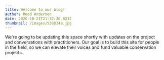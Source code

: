 ```yaml
---
title: Welcome to our blog!
author: Reed Anderson
date: 2020-10-21T21:37:20.821Z
thumbnail: /images/5388349.jpg
---
```

We're going to be updating this space shortly with updates on the project and conversations with practitioners. Our goal is to build this site for people in the field, so we can elevate their voices and fund valuable conservation projects.